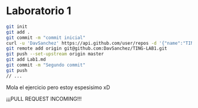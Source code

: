 # Laboratorio 1
```bash
git init
git add .
git commit -m "commit inicial"
curl -u 'DavSanchez' https://api.github.com/user/repos -d '{"name":"TING-LAB1"}'
git remote add origin git@github.com:DavSanchez/TING-LAB1.git
git push --set-upstream origin master
git add Lab1.md
git commit -m "Segundo commit"
git push
// ...
```

Mola el ejercicio pero estoy espesisimo xD

¡¡¡PULL REQUEST INCOMING!!!

